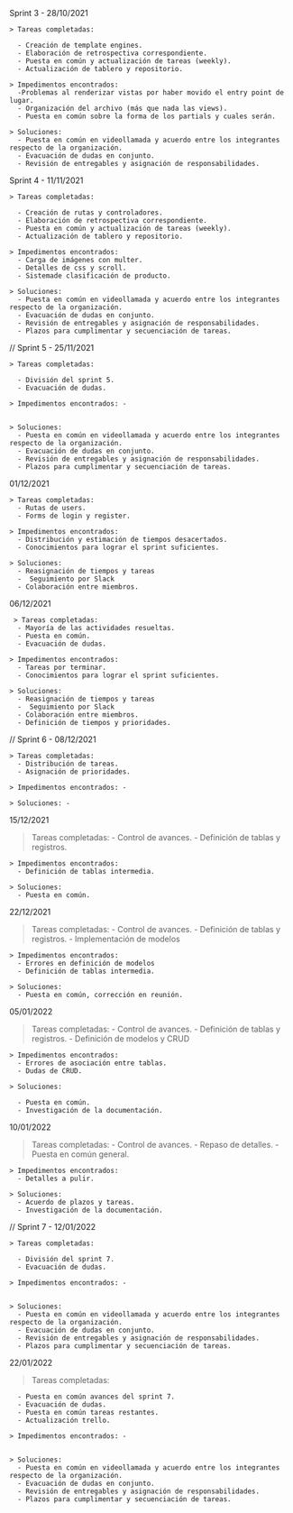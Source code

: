 Sprint 3 - 28/10/2021

    > Tareas completadas:

      - Creación de template engines.
      - Elaboración de retrospectiva correspondiente.
      - Puesta en común y actualización de tareas (weekly).
      - Actualización de tablero y repositorio.

    > Impedimentos encontrados:
      -Problemas al renderizar vistas por haber movido el entry point de lugar.
      - Organización del archivo (más que nada las views).
      - Puesta en común sobre la forma de los partials y cuales serán.

    > Soluciones:
      - Puesta en común en videollamada y acuerdo entre los integrantes respecto de la organización.
      - Evacuación de dudas en conjunto.
      - Revisión de entregables y asignación de responsabilidades.

Sprint 4 - 11/11/2021

    > Tareas completadas:

      - Creación de rutas y controladores.
      - Elaboración de retrospectiva correspondiente.
      - Puesta en común y actualización de tareas (weekly).
      - Actualización de tablero y repositorio.

    > Impedimentos encontrados:
      - Carga de imágenes con multer.
      - Detalles de css y scroll.
      - Sistemade clasificación de producto.

    > Soluciones:
      - Puesta en común en videollamada y acuerdo entre los integrantes respecto de la organización.
      - Evacuación de dudas en conjunto.
      - Revisión de entregables y asignación de responsabilidades.
      - Plazos para cumplimentar y secuenciación de tareas.

// Sprint 5 - 25/11/2021

    > Tareas completadas:

      - División del sprint 5.
      - Evacuación de dudas.

    > Impedimentos encontrados: -


    > Soluciones:
      - Puesta en común en videollamada y acuerdo entre los integrantes respecto de la organización.
      - Evacuación de dudas en conjunto.
      - Revisión de entregables y asignación de responsabilidades.
      - Plazos para cumplimentar y secuenciación de tareas.

01/12/2021

    > Tareas completadas:
      - Rutas de users.
      - Forms de login y register.

    > Impedimentos encontrados:
      - Distribución y estimación de tiempos desacertados.
      - Conocimientos para lograr el sprint suficientes.

    > Soluciones:
      - Reasignación de tiempos y tareas
      -  Seguimiento por Slack
      - Colaboración entre miembros.

06/12/2021

     > Tareas completadas:
      - Mayoría de las actividades resueltas.
      - Puesta en común.
      - Evacuación de dudas.

    > Impedimentos encontrados:
      - Tareas por terminar.
      - Conocimientos para lograr el sprint suficientes.

    > Soluciones:
      - Reasignación de tiempos y tareas
      -  Seguimiento por Slack
      - Colaboración entre miembros.
      - Definición de tiempos y prioridades.


// Sprint 6 - 08/12/2021

    > Tareas completadas:
      - Distribución de tareas.
      - Asignación de prioridades.

    > Impedimentos encontrados: -

    > Soluciones: -

15/12/2021

 > Tareas completadas:
      - Control de avances.
      - Definición de tablas y registros.

    > Impedimentos encontrados:
      - Definición de tablas intermedia.

    > Soluciones:
      - Puesta en común.

22/12/2021

 > Tareas completadas:
      - Control de avances.
      - Definición de tablas y registros.
      - Implementación de modelos

    > Impedimentos encontrados:
      - Errores en definición de modelos
      - Definición de tablas intermedia.

    > Soluciones:
      - Puesta en común, corrección en reunión. 

  05/01/2022

 > Tareas completadas:
      - Control de avances.
      - Definición de tablas y registros.
      - Definición de modelos y CRUD

    > Impedimentos encontrados:
      - Errores de asociación entre tablas. 
      - Dudas de CRUD.

    > Soluciones:

      - Puesta en común.
      - Investigación de la documentación.

  10/01/2022

 > Tareas completadas:
      - Control de avances.
      - Repaso de detalles.
      - Puesta en común general.

    > Impedimentos encontrados:
      - Detalles a pulir.

    > Soluciones:
      - Acuerdo de plazos y tareas.
      - Investigación de la documentación.

// Sprint 7 - 12/01/2022

    > Tareas completadas:

      - División del sprint 7.
      - Evacuación de dudas.

    > Impedimentos encontrados: -


    > Soluciones:
      - Puesta en común en videollamada y acuerdo entre los integrantes respecto de la organización.
      - Evacuación de dudas en conjunto.
      - Revisión de entregables y asignación de responsabilidades.
      - Plazos para cumplimentar y secuenciación de tareas.

22/01/2022
> Tareas completadas:

      - Puesta en común avances del sprint 7.
      - Evacuación de dudas.
      - Puesta en común tareas restantes.
      - Actualización trello.

    > Impedimentos encontrados: -


    > Soluciones:
      - Puesta en común en videollamada y acuerdo entre los integrantes respecto de la organización.
      - Evacuación de dudas en conjunto.
      - Revisión de entregables y asignación de responsabilidades.
      - Plazos para cumplimentar y secuenciación de tareas.
